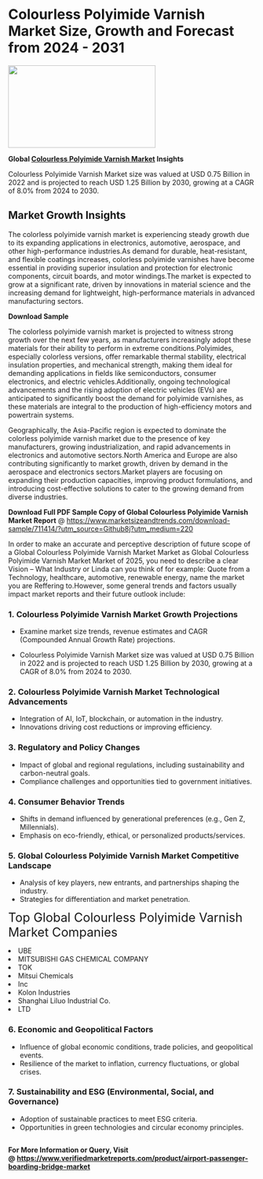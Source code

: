 <H1>Colourless Polyimide Varnish Market Size, Growth and Forecast from 2024 - 2031</H1><img class="aligncenter size-medium wp-image-584254" src="https://thirdeyenews.in/wp-content/uploads/2024/09/Global-Market-Research-300x168.jpeg" alt="" width="300" height="168" /><p><strong>Global&nbsp;<a href="https://www.marketsizeandtrends.com/download-sample/711414/?utm_source=Github8j?utm_medium=220">Colourless Polyimide Varnish Market</a> Insights</strong></p><p>Colourless Polyimide Varnish Market size was valued at USD 0.75 Billion in 2022 and is projected to reach USD 1.25 Billion by 2030, growing at a CAGR of 8.0% from 2024 to 2030.</p><p><h2>Market Growth Insights</h2> <p>The colorless polyimide varnish market is experiencing steady growth due to its expanding applications in electronics, automotive, aerospace, and other high-performance industries.As demand for durable, heat-resistant, and flexible coatings increases, colorless polyimide varnishes have become essential in providing superior insulation and protection for electronic components, circuit boards, and motor windings.The market is expected to grow at a significant rate, driven by innovations in material science and the increasing demand for lightweight, high-performance materials in advanced manufacturing sectors.</p> <p><strong>Download Sample</strong></p> <p>The colorless polyimide varnish market is projected to witness strong growth over the next few years, as manufacturers increasingly adopt these materials for their ability to perform in extreme conditions.Polyimides, especially colorless versions, offer remarkable thermal stability, electrical insulation properties, and mechanical strength, making them ideal for demanding applications in fields like semiconductors, consumer electronics, and electric vehicles.Additionally, ongoing technological advancements and the rising adoption of electric vehicles (EVs) are anticipated to significantly boost the demand for polyimide varnishes, as these materials are integral to the production of high-efficiency motors and powertrain systems.</p> <p>Geographically, the Asia-Pacific region is expected to dominate the colorless polyimide varnish market due to the presence of key manufacturers, growing industrialization, and rapid advancements in electronics and automotive sectors.North America and Europe are also contributing significantly to market growth, driven by demand in the aerospace and electronics sectors.Market players are focusing on expanding their production capacities, improving product formulations, and introducing cost-effective solutions to cater to the growing demand from diverse industries.</p> <p><span class=""><strong>Download Full PDF Sample Copy of Global Colourless Polyimide Varnish Market Report</strong> @ <a href="https://www.marketsizeandtrends.com/download-sample/711414/?utm_source=Github8j?utm_medium=220" target="_blank">https://www.marketsizeandtrends.com/download-sample/711414/?utm_source=Github8j?utm_medium=220</a></span></p><p>In order to make an accurate and perceptive description of future scope of a Global&nbsp;Colourless Polyimide Varnish Market Market as Global&nbsp;Colourless Polyimide Varnish Market Market of 2025, you need to describe a clear Vision &ndash; What Industry or Linda can you think of for example: Quote from a Technology, healthcare, automotive, renewable energy, name the market you are Reffering to.However, some general trends and factors usually impact market reports and their future outlook include:</p><h3>1.&nbsp;<strong>Colourless Polyimide Varnish Market Growth Projections</strong></h3><ul><li>Examine market size trends, revenue estimates and CAGR (Compounded Annual Growth Rate) projections.</li><li><p>Colourless Polyimide Varnish Market size was valued at USD 0.75 Billion in 2022 and is projected to reach USD 1.25 Billion by 2030, growing at a CAGR of 8.0% from 2024 to 2030.</p></li></ul><h3>2.&nbsp;<strong>Colourless Polyimide Varnish Market Technological Advancements</strong></h3><ul><li>Integration of AI, IoT, blockchain, or automation in the industry.</li><li>Innovations driving cost reductions or improving efficiency.</li></ul><h3>3.&nbsp;<strong>Regulatory and Policy Changes</strong></h3><ul><li>Impact of global and regional regulations, including sustainability and carbon-neutral goals.</li><li>Compliance challenges and opportunities tied to government initiatives.</li></ul><h3>4.&nbsp;<strong>Consumer Behavior Trends</strong></h3><ul><li>Shifts in demand influenced by generational preferences (e.g., Gen Z, Millennials).</li><li>Emphasis on eco-friendly, ethical, or personalized products/services.</li></ul><h3>5.&nbsp;<strong>Global Colourless Polyimide Varnish Market Competitive Landscape</strong></h3><ul><li>Analysis of key players, new entrants, and partnerships shaping the industry.</li><li>Strategies for differentiation and market penetration.</li></ul><p data-pm-slice="1 1 []"><span style="color: inherit; font-family: inherit; font-size: 25px;">Top Global Colourless Polyimide Varnish Market Companies</span></p><div class="" data-test-id=""><p><li>UBE</li><li> MITSUBISHI GAS CHEMICAL COMPANY</li><li> TOK</li><li> Mitsui Chemicals</li><li> Inc</li><li> Kolon Industries</li><li> Shanghai Liluo Industrial Co.</li><li> LTD</li></p></div><h3>6.&nbsp;<strong>Economic and Geopolitical Factors</strong></h3><ul><li>Influence of global economic conditions, trade policies, and geopolitical events.</li><li>Resilience of the market to inflation, currency fluctuations, or global crises.</li></ul><h3>7.&nbsp;<strong>Sustainability and ESG (Environmental, Social, and Governance)</strong></h3><ul><li>Adoption of sustainable practices to meet ESG criteria.</li><li>Opportunities in green technologies and circular economy principles.</li></ul><h2><strong style="font-size: 14px;">For More Information or Query, Visit @&nbsp;</strong><a style="background-color: #ffffff; font-size: 14px;" href="https://www.marketsizeandtrends.com/report/colourless-polyimide-varnish-market/" target="_blank">https://www.verifiedmarketreports.com/product/airport-passenger-boarding-bridge-market</a></h2>